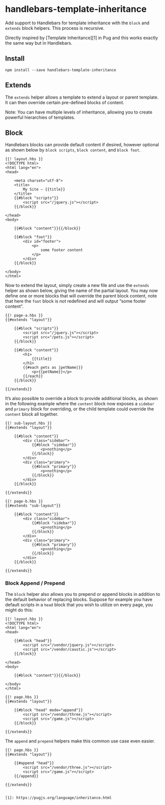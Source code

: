 # handlebars-template-inheritance
Add support to Handlebars for template inheritance with the `block` and `extends` block helpers. This process is recursive.

Directly inspired by [Template Inheritance][1] in Pug and this works exactly the same way but in Handlebars.

## Install

	npm install --save handlebars-template-inheritance

## Extends

The `extends` helper allows a template to extend a layout or parent template. It can then override certain pre-defined blocks of content.

Note: You can have multiple levels of inheritance, allowing you to create powerful hierarchies of templates.

## Block

Handlebars blocks can provide default content if desired, however optional as shown below by `block scripts`, `block content`, and `block foot`.

	{{! layout.hbs }}
	<!DOCTYPE html>
	<html lang="en">
	<head>
	
		<meta charset="utf-8">
		<title>
			My Site — {{title}}
		</title>
		{{#block "scripts"}}
			<script src="/jquery.js"></script>
		{{/block}}
	
	</head>
	<body>
	
		{{#block "content"}}{{/block}}
	
		{{#block "foot"}}
			<div id="footer">
				<p>
					some footer content
				</p>
			</div>
		{{/block}}
	
	</body>
	</html>

Now to extend the layout, simply create a new file and use the `extends` helper as shown below, giving the name of the partial layout. You may now define one or more blocks that will override the parent block content, note that here the `foot` block is _not_ redefined and will output “some footer content”.

	{{! page-a.hbs }}
	{{#extends "layout"}}
	
		{{#block "scripts"}}
			<script src="/jquery.js"></script>
			<script src="/pets.js"></script>
		{{/block}}
	
		{{#block "content"}}
			<h1>
				{{title}}
			</h1>
			{{#each pets as |petName|}}
				<p>{{petName}}</p>
			{{/each}}
		{{/block}}
	
	{{/extends}}

It’s also possible to override a block to provide additional blocks, as shown in the following example where the `content` block now exposes a `sidebar` and `primary` block for overriding, or the child template could override the `content` block all together.

	{{! sub-layout.hbs }}
	{{#extends "layout"}}
	
		{{#block "content"}}
			<div class="sidebar">
				{{#block "sidebar"}}
					<p>nothing</p>
				{{/block}}
			</div>
			<div class="primary">
				{{#block "primary"}}
					<p>nothing</p>
				{{/block}}
			</div>
		{{/block}}
	
	{{/extends}}

	{{! page-b.hbs }}
	{{#extends "sub-layout"}}
	
		{{#block "content"}}
			<div class="sidebar">
				{{#block "sidebar"}}
					<p>nothing</p>
				{{/block}}
			</div>
			<div class="primary">
				{{#block "primary"}}
					<p>nothing</p>
				{{/block}}
			</div>
		{{/block}}
	
	{{/extends}}

### Block Append / Prepend

The `block` helper also allows you to prepend or append blocks in addition to the default behavior of replacing blocks. Suppose for example you have default scripts in a `head` block that you wish to utilize on every page, you might do this:

	{{! layout.hbs }}
	<!DOCTYPE html>
	<html lang="en">
	<head>
	
		{{#block "head"}}
			<script src="/vendor/jquery.js"></script>
			<script src="/vendor/caustic.js"></script>
		{{/block}}
		
	</head>
	<body>
	
		{{#block "content"}}{{/block}}
		
	</body>
	</html>

	{{! page.hbs }}
	{{#extends "layout"}}
	
		{{#block "head" mode="append"}}
			<script src="/vendor/three.js"></script>
			<script src="/game.js"></script>
		{{/block}}
	
	{{/extends}}

The `append` and `prepend` helpers make this common use case even easier.

	{{! page.hbs }}
	{{#extends "layout"}}
	
		{{#append "head"}}
			<script src="/vendor/three.js"></script>
			<script src="/game.js"></script>
		{{/append}}
	
	{{/extends}}


	[1]: https://pugjs.org/language/inheritance.html
